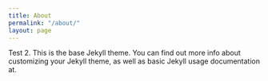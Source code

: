 ```yaml
---
title: About
permalink: "/about/"
layout: page
---
```


Test 2. This is the base Jekyll theme. You can find out more info about customizing your Jekyll theme, as well as basic Jekyll usage documentation at.